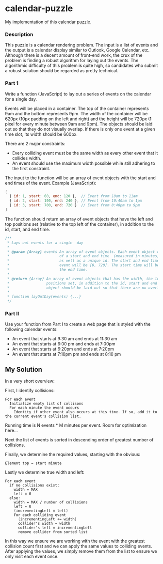 calendar-puzzle
===============

My implementation of this calendar puzzle.

### Description 

This puzzle is a calendar rendering problem. The input is a list of events and the output is a calendar display similar to Outlook, Google Calendar, etc. Although there is a decent amount of front-end work, the crux of the problem is finding a robust algorithm for laying out the events. The algorithmic difficulty of this problem is quite high, so candidates who submit a robust solution should be regarded as pretty technical.

### Part 1

Write a function (JavaScript) to lay out a series of events on the calendar for a single day.

Events will be placed in a container. The top of the container represents 9am and the bottom represents 9pm. The width of the container will be 620px (10px padding on the left and right) and the height will be 720px (1 pixel for every minute between 9am and 9pm). The objects should be laid out so that they do not visually overlap. If there is only one event at a given time slot, its width should be 600px.

There are 2 major constraints:

+ Every colliding event must be the same width as every other event that it collides width.
+ An event should use the maximum width possible while still adhering to the first constraint.

The input to the function will be an array of event objects with the start and end times of the event. Example (JavaScript):

```javascript
[
  { id: 1, start: 60, end: 120 },  // Event from 10am to 11am
  { id: 2, start: 100, end: 240 }, // Event from 10:40am to 1pm
  { id: 3, start: 700, end: 720 }  // Event from 8:40pm to 9pm 
]
```

The function should return an array of event objects that have the left and top positions set (relative to the top left of the container), in addition to the id, start, and end time.

```javascript
/**
 * Lays out events for a single  day
 *
 * @param {Array} events An array of event objects. Each event object consists
 *                       of a start and end time  (measured in minutes) from 9am,
 *                       as well as a unique id. The start and end time of each
 *                       event will be [0, 720]. The start time will be less than
 *                       the end time.
 *
 * @return {Array} An array of event objects that has the width, the left and top
 *                 positions set, in addition to the id, start and end time. The 
 *                 object should be laid out so that there are no overlapping events.
 *
 * function layOutDay(events) {...}
 */
```

### Part II

Use your function from Part I to create a web page that is styled with the following calendar events:

+ An event that starts at 9:30 am and ends at 11:30 am
+ An event that starts at 6:00 pm and ends at 7:00pm
+ An event that starts at 6:20pm and ends at 7:20pm
+ An event that starts at 7:10pm pm and ends at 8:10 pm

## My Solution

In a very short overview:

First, I identify collisions:

```
For each event
  Initialize empty list of collisons
  For each minute the event occurs
    Identity if other event also occurs at this time. If so, add it to the current event's collision list.
```

Running time is N events * M minutes per event. Room for optimization here...

Next the list of events is sorted in descending order of greatest number of collisions.

Finally, we determine the required values, starting with the obvious:

```
Element top = start minute
```

Lastly we determine true width and left:

```
For each event
  if no collisions exist:
    width = MAX
    left = 0
  else:
    width = MAX / number of collisions
    left = 0
    (incrementingLeft = left)
    For each colliding event
      (incrementingLeft += width)
      collider's width = width
      collider's left = incrementingLeft
      remove collider from sorted list
```
    
In this way we ensure we are working with the event with the greatest collision count first and we can apply the same values to colliding events. After applying the values, we simply remove them from the list to ensure we only visit each event once.
